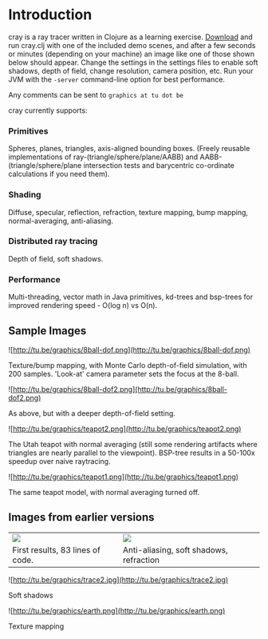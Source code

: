 # Introduction #

cray is a ray tracer written in Clojure as a learning exercise.
[Download](http://code.google.com/p/cray/downloads/list) and run cray.clj with one of the included demo scenes, and after a few seconds or minutes (depending on your machine) an image like one of those shown below should appear.
Change the settings in the settings files to enable soft shadows, depth of field, change resolution, camera position, etc.
Run your JVM with the `-server` command-line option for best performance.

Any comments can be sent to `graphics at tu dot be`

cray currently supports:

### Primitives ###
Spheres, planes, triangles, axis-aligned bounding boxes.
(Freely reusable implementations of ray-(triangle/sphere/plane/AABB) and AABB-(triangle/sphere/plane intersection tests and barycentric co-ordinate calculations if you need them).

### Shading ###
Diffuse, specular, reflection, refraction, texture mapping, bump mapping, normal-averaging, anti-aliasing.

### Distributed ray tracing ###
Depth of field, soft shadows.

### Performance ###
Multi-threading, vector math in Java primitives, kd-trees and bsp-trees for improved rendering speed - O(log n) vs O(n).

## Sample Images ##

![http://tu.be/graphics/8ball-dof.png](http://tu.be/graphics/8ball-dof.png)

Texture/bump mapping, with Monte Carlo depth-of-field simulation, with 200 samples. 'Look-at' camera parameter sets the focus at the 8-ball.

![http://tu.be/graphics/8ball-dof2.png](http://tu.be/graphics/8ball-dof2.png)

As above, but with a deeper depth-of-field setting.

![http://tu.be/graphics/teapot2.png](http://tu.be/graphics/teapot2.png)

The Utah teapot with normal averaging (still some rendering artifacts where triangles are nearly parallel to the viewpoint). BSP-tree results in a 50-100x speedup over naive raytracing.

![http://tu.be/graphics/teapot1.png](http://tu.be/graphics/teapot1.png)

The same teapot model, with normal averaging turned off.

## Images from earlier versions ##

<table border='0'>
<tr><td>
<img src='http://tu.be/graphics/trace5.jpg' />
</td><td>
<img src='http://tu.be/graphics/trace4.jpg' />
</td></tr>
<tr><td>
First results, 83 lines of code. </td>
<td>Anti-aliasing, soft shadows, refraction<br>
</td></tr></table>

![http://tu.be/graphics/trace2.jpg](http://tu.be/graphics/trace2.jpg)

Soft shadows

![http://tu.be/graphics/earth.png](http://tu.be/graphics/earth.png)

Texture mapping

